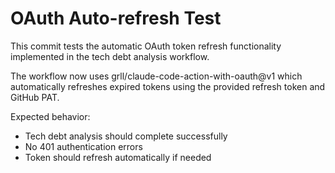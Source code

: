 # OAuth Auto-refresh Test

This commit tests the automatic OAuth token refresh functionality implemented in the tech debt analysis workflow.

The workflow now uses grll/claude-code-action-with-oauth@v1 which automatically refreshes expired tokens using the provided refresh token and GitHub PAT.

Expected behavior:
- Tech debt analysis should complete successfully
- No 401 authentication errors
- Token should refresh automatically if needed
